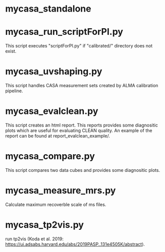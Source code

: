 # mycasa_standalone

mycasa_run_scriptForPI.py
============
This script executes "scriptForPI.py" if "calibrated/" directory does not exist.

mycasa_uvshaping.py
============
This script handles CASA measurement sets created by ALMA calibration pipeline.

mycasa_evalclean.py
============
This script creates an html report. This reports provides some diagnositic plots which are useful for evaluating CLEAN quality. An example of the report can be found at report_evalclean_example/.

mycasa_compare.py
============
This script compares two data cubes and provides some diagnositic plots.

mycasa_measure_mrs.py
============
Calculate maximum recoverble scale of ms files.

mycasa_tp2vis.py
============
run tp2vis (Koda et al. 2019: https://ui.adsabs.harvard.edu/abs/2019PASP..131e4505K/abstract).
